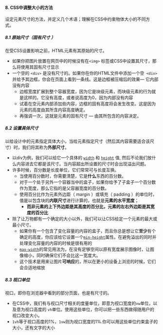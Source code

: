 #### 8. CSS中调整大小的方法

设定元素尺寸的方法，并定义几个术语；理解在CSS中约束物体大小的不同方式。

##### 8.1 原始尺寸（固有尺寸 ）

在受CSS设置影响之前，HTML元素有其原始的尺寸。

- 如果你把图片放置在网页中的时候没有在`<img>` 标签或CSS中设置其尺寸，那么将使用其固有尺寸显示
- 一个空的 `<div>` 是没有尺寸的。如果你在你的HTML文件中添加一个空` <div>` 并给予其边框，你会在页面上看到一条线。这是边框被压缩后的效果— 它内部没有内容
  - 边框宽度扩展到整个容器宽度，因为它是块级元素，而块级元素的行为就是这样的。它没有高度，或者说高度为0，因为内部没有内容
  - 试着在空元素内部添加些内容，边框的固有高度将会发生改变。这是因为元素的高度由其所含内容高度确定。
  - 再强调一次，这就是元素的固有尺寸 — 由其所包含的内容决定。



##### 8.2 设置具体尺寸

以给设计中的元素指定具体大小，当给元素指定尺寸（然后其内容需要适合该尺寸）时，我们将其称为**外部尺寸**。

- 以div为例，我们可以给它一个具体的 [`width`](https://developer.mozilla.org/zh-CN/docs/Web/CSS/width) 和 [`height`](https://developer.mozilla.org/zh-CN/docs/Web/CSS/height) 值, 然后不论我们放什么内容进去它都是该尺寸。当内容超出所设置的尺寸时会出现溢出问题。
- 许多时候，百分数是长度单位，它们常常可与长度互换。
  - 当使用百分数时，你需要清楚，它是**什么**东西的百分数。
  - 对于一个处于另外一个容器当中的盒子，如果你给予了子盒子一个百分数作为宽度，那么它指的是父容器宽度的百分数。
  - 使用百分比作为元素外边距（ margin ）或填充（ padding ）的单位时，值是以包含块的**内联尺寸**进行计算的，也就是**元素的水平宽度**；
    - **而非元素的上下外边距是其高度的百分比，元素的左右外边距是其宽度的百分比**
- 除了让万物都有一个确定的大小以外，我们可以让CSS给定一个元素的最大或最小尺寸。
  - 如果你有一个包含了变化容量的内容的盒子，而且你总是想让它**至少**有个确定的高度，你应该给它设置一个[`min-height`](https://developer.mozilla.org/zh-CN/docs/Web/CSS/min-height)属性。在避免溢出的同时并处理变化容量的内容的时候是很有用的
  - [`max-width`](https://developer.mozilla.org/zh-CN/docs/Web/CSS/max-width)的常见用法为，在没有足够空间以原有宽度展示图像时，让图像缩小，同时确保它们不会比这一宽度大。
  - 这个技术是用来让图片**可响应**的，所以在更小的设备上浏览的时候，它们会合适地缩放

##### 8.3 视口单位

视口，即你在浏览器中看到的部分页面，也是有尺寸的。

- 在CSS中，我们有与视口尺寸相关的度量单位，即意为视口宽度的`vw`单位，以及意为视口高度的 `vh`单位。使用这些单位，你可以把一些东西做得随用户的视口改变大小。
- `1vh`等于视口高度的1%，`1vw`则为视口宽度的1%.你可以用这些单位约束盒子的大小，还有文字的大小






